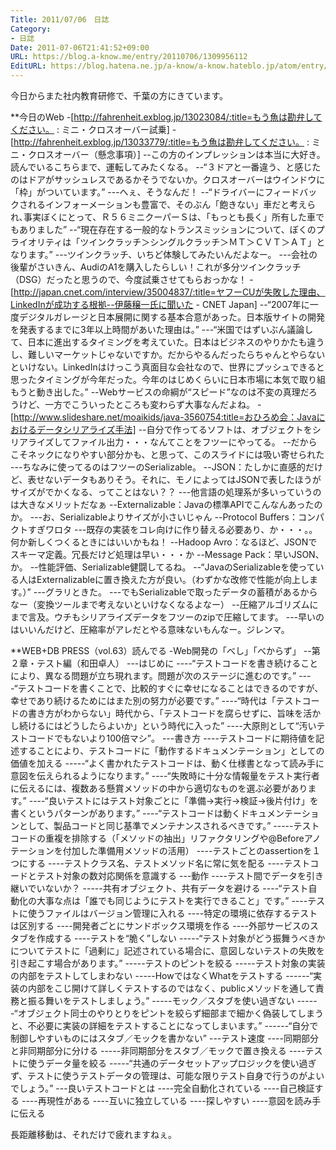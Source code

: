 ```yaml
---
Title: 2011/07/06　日誌
Category:
- 日誌
Date: 2011-07-06T21:41:52+09:00
URL: https://blog.a-know.me/entry/20110706/1309956112
EditURL: https://blog.hatena.ne.jp/a-know/a-know.hateblo.jp/atom/entry/12921228815727979566
---
```



今日からまた社内教育研修で、千葉の方にきています。


**今日のWeb
-[http://fahrenheit.exblog.jp/13023084/:title=もう魚は勘弁してください。 : ミニ・クロスオーバー試乗]
-[http://fahrenheit.exblog.jp/13033779/:title=もう魚は勘弁してください。 : ミニ・クロスオーバー（懸念事項）]
--この方のインプレッションは本当に大好き。読んでいるこちらまで、運転してみたくなる。
--“３ドアと一番違う、と感じたのはドアがサッシュレスであるかそうでないか。クロスオーバーはウインドウに「枠」がついています。”
---へぇ、そうなんだ！
--“ドライバーにフィードバックされるインフォーメーションも豊富で、そのぶん「飽きない」車だと考えられ､事実ぼくにとって、Ｒ５６ミニクーパーＳは、「もっとも長く」所有した車でもありました”
--“現在存在する一般的なトランスミッションについて、ぼくのプライオリティは「ツインクラッチ＞シングルクラッチ＞ＭＴ＞ＣＶＴ＞ＡＴ」となります。”
---ツインクラッチ、いちど体験してみたいんだよなー。
---会社の後輩がさいきん、AudiのA1を購入したらしい！これが多分ツインクラッチ（DSG）だったと思うので、今度試乗させてもらおっかな！
-[http://japan.cnet.com/interview/35004837/:title=ヤフーCUが失敗した理由、LinkedInが成功する根拠--伊藤穣一氏に聞いた - CNET Japan]
--“2007年に一度デジタルガレージと日本展開に関する基本合意があった。日本版サイトの開発を発表するまでに3年以上時間があいた理由は。”
---“米国ではずいぶん議論して、日本に進出するタイミングを考えていた。日本はビジネスのやりかたも違うし、難しいマーケットじゃないですか。だからやるんだったらちゃんとやらないといけない。LinkedInはけっこう真面目な会社なので、世界にプッシュできると思ったタイミングが今年だった。今年のはじめくらいに日本市場に本気で取り組もうと動き出した。”
--Webサービスの命綱が“スピード”なのは不変の真理だろうけど、一方でこういったところも変わらず大事なんだよね。
-[http://www.slideshare.net/moaikids/java-3560754:title=おひろめ会：Javaにおけるデータシリアライズ手法]
--自分で作ってるソフトは、オブジェクトをシリアライズしてファイル出力・・・なんてことをフツーにやってる。
--だからこそネックになりやすい部分かも、と思って、このスライドには吸い寄せられた
---ちなみに使ってるのはフツーのSerializable。
--JSON：たしかに直感的だけど、表せないデータもありそう。それに、モノによってはJSONで表したほうがサイズがでかくなる、ってことはない？？
---他言語の処理系が多いっていうのは大きなメリットだなぁ
--Externalizable：Javaの標準APIでこんなんあったのか。
---お、Serializableよりサイズが小さいじゃん
--Protocol Buffers：コンパクトすぎワロタ
---既存の実装をコレ向けに作り替える必要あり、か・・・。。何か新しくつくるときにはいいかもね！
--Hadoop Avro：なるほど、JSONでスキーマ定義。冗長だけど処理は早い・・・か
--Message Pack：早いJSON、か。
--性能評価、Serializable健闘してるね。
--“JavaのSerializableを使っている人はExternalizableに置き換えた方が良い。（わずかな改修で性能が向上します。）”
---グラリときた。
---でもSerializableで取ったデータの蓄積があるからなー（変換ツールまで考えないといけなくなるよなー）
--圧縮アルゴリズムにまで言及。ウチもシリアライズデータをフツーのzipで圧縮してます。
---早いのはいいんだけど、圧縮率がアレだとやる意味ないもんなー。ジレンマ。



**WEB+DB PRESS（vol.63）読んでる
-Web開発の「べし」「べからず」
--第２章・テスト編（和田卓人）
---はじめに
----“テストコードを書き続けることにより、異なる問題が立ち現れます。問題が次のステージに進むのです。”
----“テストコードを書くことで、比較的すぐに幸せになることはできるのですが、幸せであり続けるためにはまた別の努力が必要です。”
----“時代は「テストコードの書き方がわからない」時代から、「テストコードを腐らせずに、旨味を活かし続けるにはどうしたらよいか」という時代に入った”
----大原則として“汚いテストコードでもないより100倍マシ”。
---書き方
----テストコードに期待値を記述することにより、テストコードに「動作するドキュメンテーション」としての価値を加える
-----“よく書かれたテストコードは、動く仕様書となって読み手に意図を伝えられるようになります。”
----“失敗時に十分な情報量をテスト実行者に伝えるには、複数ある懸賞メソッドの中から適切なものを選ぶ必要があります。”
----“良いテストにはテスト対象ごとに「準備→実行→検証→後片付け」を書くというパターンがあります。”
----“テストコードは動くドキュメンテーションとして、製品コードと同じ基準でメンテナンスされるべきです。”
-----テストコードの重複を排除する（「メソッドの抽出」リファクタリングや@Beforeアノテーションを付加した準備用メソッドの活用）
----テストごとのassertionを１つにする
----テストクラス名、テストメソッド名に常に気を配る
----テストコードとテスト対象の数対応関係を意識する
---動作
----テスト間でデータを引き継いでいないか？
-----共有オブジェクト、共有データを避ける
----“テスト自動化の大事な点は「誰でも同じようにテストを実行できること」です。”
----テストに使うファイルはバージョン管理に入れる
----特定の環境に依存するテストは区別する
----開発者ごとにサンドボックス環境を作る
----外部サービスのスタブを作成する
----テストを“脆く”しない
-----“テスト対象がどう振舞うべきかについてテストに「過剰に」記述されている場合に、意図しないテストの失敗を引き起こす場合があります。”
-----テストのピントを絞る
-----テスト対象の実装の内部をテストしてしまわない
-----HowではなくWhatをテストする
------“実装の内部をこじ開けて詳しくテストするのではなく、publicメソッドを通して責務と振る舞いをテストしましょう。”
-----モック／スタブを使い過ぎない
------“オブジェクト同士のやりとりをピントを絞らず細部まで細かく偽装してしまうと、不必要に実装の詳細をテストすることになってしまいます。”
------“自分で制御しやすいものにはスタブ／モックを書かない”
---テスト速度
----同期部分と非同期部分に分ける
-----非同期部分をスタブ／モックで置き換える
----テストに使うデータ量を絞る
-----“共通のデータセットアップロジックを使い過ぎず、テストに使うテストデータの管理は、可能な限りテスト自身で行うのがよいでしょう。”
---良いテストコードとは
----完全自動化されている
----自己検証する
----再現性がある
----互いに独立している
----探しやすい
----意図を読み手に伝える


長距離移動は、それだけで疲れますねぇ。
